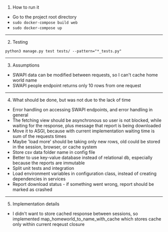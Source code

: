 1. How to run it

- Go to the project root directory
- `sudo docker-compose build web`
- `sudo docker-compose up`
---
2. Testing

`python3 manage.py test tests/ --pattern="*_tests.py"`

---
3. Assumptions

- SWAPI data can be modified between requests, so I can't cache home world name 
- SWAPI people endpoint returns only 10 rows from one request

---
4. What should be done, but was not due to the lack of time

- Error handling on accessing SWAPI endpoints, and error handling in general
- The fetching view should be asynchronous so user is not blocked, while waiting
for the response, plus message that report is being downloaded
- Move it to ASGI, because with current implementation waiting time is sum of
the requests times
- Maybe 'load more' should be taking only new rows, old could be stored in the
session, browser, or cache system
- Store csv data folder name in config file
- Better to use key-value database instead of relational db,
especially because the reports are immutable
- Split unit tests and integration
- Load environment variables in configuration class, instead of creating
dependencies in services
- Report download status - if something went wrong, report should be marked as
crashed

---
5. Implementation details

- I didn't want to store cached response between sessions, so implemented
map_homeworld_to_name_with_cache which stores cache only within current reqeust
closure